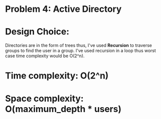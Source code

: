 # Problem 4: Active Directory
# Design Choice:
Directories are in the form of trees thus, I've used **Recursion** to traverse groups to find the user in a group. I've used recursion in a loop thus worst case time complexity would be O(2^n).

# Time complexity: O(2^n)
# Space complexity: O(maximum_depth * users)